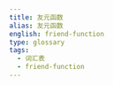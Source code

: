 ```yaml
---
title: 友元函数
alias: 友元函数
english: friend-function
type: glossary
tags:
  - 词汇表
  - friend-function
---
```

